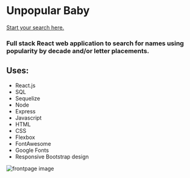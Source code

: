 # Unpopular Baby

[Start your search here.](https://www.unpopularbaby.com/)

### Full stack React web application to search for names using popularity by decade and/or letter placements.

## Uses: 

 * React.js
 * SQL
 * Sequelize
 * Node
 * Express
 * Javascript
 * HTML
 * CSS
 * Flexbox
 * FontAwesome
 * Google Fonts
 * Responsive Bootstrap design

 ![frontpage image](/public/assets/images/baby.PNG)

